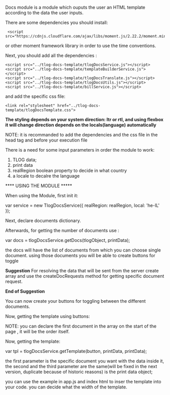 Docs module is a module which ouputs the user an HTML template according to the data the user inputs.

There are some dependencies you should install:

     <script src="https://cdnjs.cloudflare.com/ajax/libs/moment.js/2.22.2/moment.min.js"> 

or other moment framework library in order to use the time conventions.

Next, you should add all the dependencies :

    <script src="../tlog-docs-template/tlogDocsService.js"></script>
    <script src="../tlog-docs-template/templateBuilderService.js"></script>
    <script src="../tlog-docs-template/tlogDocsTranslate.js"></script>
    <script src="../tlog-docs-template/tlogDocsUtils.js"></script>
    <script src="../tlog-docs-template/billService.js"></script>

and add the specific css file:

    <link rel="stylesheet" href="../tlog-docs-template/tlogDocsTemplate.css">

**The styling depends on your system direction: ltr or rtl, and using flexbox it will change direction depends on the locals(language) automatically**

NOTE: it is recommanded to add the dependencies and the css file in the head tag and before your execution file 


There is a need for some input parameters in order the module to work:
1. TLOG data;
2. print data
3. realRegion boolean property to decide in what country
4. a locale to decalre the language

**** USING THE MODULE *****

When using the Module, first init it:

var service   = new TlogDocsService({
    realRegion: realRegion,
    local: 'he-IL'
});

Next, declare documents dictionary.

Afterwards, for getting the number of documents use : 

var docs = tlogDocsService.getDocs(tlogObject, printData);

the docs will have the list of documents from which you can choose single document.
using those documents you will be able to create buttons for toggle

**Suggestion**
For resolving the data that will be sent from the server create array and use the createDocRequests method for getting specific document request.

**End of Suggestion**

You can now create your buttons for toggling between the different documents.

Now, getting the template using buttons: 

NOTE: you can declare the first document in the array on the start of the page , it will be the order itself.

Now, getting the template: 

var tpl = tlogDocsService.getTemplate(button, printData, printData);

the first parameter is the specific  document  you want with the data inside it, the second and the third parameter are the same(will be fixed in the next version, duplicate because of historic reasons) is the print data object;


you can use the example in app.js and index html to inser the template into your code.
you can decide what the width of the template.
